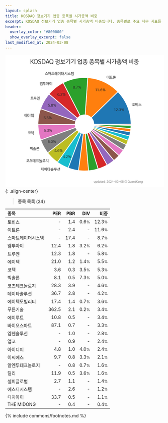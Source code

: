 ```yaml
---
layout: splash
title: KOSDAQ 정보기기 업종 종목별 시가총액 비중
excerpt: KOSDAQ 정보기기 업종 종목별 시가총액 비중입니다. 종목별로 주요 재무 지표를 함께 표시합니다.
header:
  overlay_color: "#800000"
  show_overlay_excerpt: false
last_modified_at: 2024-03-08
---
```



![KOSDAQ 정보기기 업종 종목별 시가총액 비중](/stats/sector/images/kosdaq_업종_정보기기_종목.png){: .align-center}


> **종목 목록 (24)**<a id="list"></a>

| **종목** | **PER** | **PBR** | **DIV** | **비중** |
| :------- | ------: | ------: | ------: | -------: |
| 토비스 | - | 1.4 | 0.6<small>%</small> | 12.3<small>%</small> |
| 이트론 | - | 2.4 | - | 11.6<small>%</small> |
| 스마트레이더시스템 | - | 17.4 | - | 8.7<small>%</small> |
| 엠투아이 | 12.4 | 1.8 | 3.2<small>%</small> | 6.2<small>%</small> |
| 트루엔 | 12.3 | 1.8 | - | 5.8<small>%</small> |
| 에이텍 | 21.0 | 1.2 | 1.4<small>%</small> | 5.5<small>%</small> |
| 코텍 | 3.6 | 0.3 | 3.5<small>%</small> | 5.3<small>%</small> |
| 빅솔론 | 8.1 | 0.5 | 7.3<small>%</small> | 5.0<small>%</small> |
| 코츠테크놀로지 | 28.3 | 3.9 | - | 4.6<small>%</small> |
| 데이타솔루션 | 36.7 | 2.8 | - | 4.2<small>%</small> |
| 에이텍모빌리티 | 17.4 | 1.4 | 0.7<small>%</small> | 3.6<small>%</small> |
| 푸른기술 | 362.5 | 2.1 | 0.2<small>%</small> | 3.4<small>%</small> |
| 에이루트 | 10.8 | 0.5 | - | 3.4<small>%</small> |
| 바이오스마트 | 87.1 | 0.7 | - | 3.3<small>%</small> |
| 엠젠솔루션 | - | 1.0 | - | 2.8<small>%</small> |
| 앱코 | - | 0.9 | - | 2.4<small>%</small> |
| 아이디피 | 4.8 | 1.0 | 4.0<small>%</small> | 2.4<small>%</small> |
| 이씨에스 | 9.7 | 0.8 | 3.3<small>%</small> | 2.1<small>%</small> |
| 알엔투테크놀로지 | - | 0.8 | 0.7<small>%</small> | 1.6<small>%</small> |
| 딜리 | 11.9 | 0.5 | 3.6<small>%</small> | 1.6<small>%</small> |
| 셀피글로벌 | 2.7 | 1.1 | - | 1.4<small>%</small> |
| 에스디시스템 | - | 2.6 | - | 1.2<small>%</small> |
| 디지아이 | 33.7 | 0.5 | - | 1.1<small>%</small> |
| THE MIDONG | - | 0.4 | - | 0.4<small>%</small> |

{% include commons/footnotes.md %}